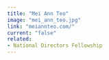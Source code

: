 ```yaml
---
title: "Mei Ann Teo"
image: "mei_ann_teo.jpg"
link: "meiannteo.com/"
current: "false"
related:
- National Directors Fellowship
---
```

